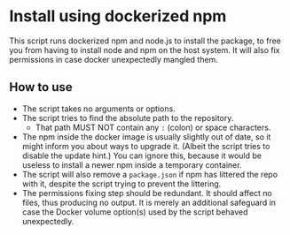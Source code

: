 ﻿
Install using dockerized npm
============================

This script runs dockerized npm and node.js to install the package,
to free you from having to install node and npm on the host system.
It will also fix permissions in case docker unexpectedly mangled them.


How to use
----------

* The script takes no arguments or options.
* The script tries to find the absolute path to the repository.
  * That path MUST NOT contain any `:` (colon) or space characters.
* The npm inside the docker image is usually slightly out of date,
  so it might inform you about ways to upgrade it.
  (Albeit the script tries to disable the update hint.)
  You can ignore this, because it would be useless to install a newer
  npm inside a temporary container.
* The script will also remove a `package.json` if npm has littered the
  repo with it, despite the script trying to prevent the littering.
* The permissions fixing step should be redundant.
  It should affect no files, thus producing no output.
  It is merely an additional safeguard in case the Docker volume option(s)
  used by the script behaved unexpectedly.



